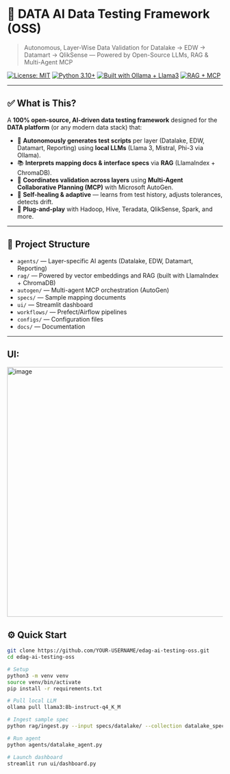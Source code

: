 # 🧪 DATA AI Data Testing Framework (OSS)
> Autonomous, Layer-Wise Data Validation for Datalake → EDW → Datamart → QlikSense — Powered by Open-Source LLMs, RAG & Multi-Agent MCP

[![License: MIT](https://img.shields.io/badge/License-MIT-yellow.svg)](https://opensource.org/licenses/MIT)
[![Python 3.10+](https://img.shields.io/badge/Python-3.10%2B-blue)](https://www.python.org/)
[![Built with Ollama + Llama3](https://img.shields.io/badge/LLM-Llama3%20%7C%20Mistral%20%7C%20Phi--3-ff69b4)](https://ollama.com)
[![RAG + MCP](https://img.shields.io/badge/Architecture-RAG%20%2B%20Multi--Agent%20MCP-00bfff)](https://microsoft.github.io/autogen)

---

## ✅ What is This?

A **100% open-source, AI-driven data testing framework** designed for the **DATA platform** (or any modern data stack) that:

- 🤖 **Autonomously generates test scripts** per layer (Datalake, EDW, Datamart, Reporting) using **local LLMs** (Llama 3, Mistral, Phi-3 via Ollama).
- 📚 **Interprets mapping docs & interface specs** via **RAG** (LlamaIndex + ChromaDB).
- 🤝 **Coordinates validation across layers** using **Multi-Agent Collaborative Planning (MCP)** with Microsoft AutoGen.
- 🧩 **Self-healing & adaptive** — learns from test history, adjusts tolerances, detects drift.
- 🔌 **Plug-and-play** with Hadoop, Hive, Teradata, QlikSense, Spark, and more.

---

## 📁 Project Structure

- `agents/` — Layer-specific AI agents (Datalake, EDW, Datamart, Reporting)
- `rag/` — Powered by vector embeddings and RAG (built with LlamaIndex + ChromaDB)
- `autogen/` — Multi-agent MCP orchestration (AutoGen)
- `specs/` — Sample mapping documents
- `ui/` — Streamlit dashboard
- `workflows/` — Prefect/Airflow pipelines
- `configs/` — Configuration files
- `docs/` — Documentation

---
## **UI:**
<img width="1341" height="583" alt="image" src="https://github.com/user-attachments/assets/9dc0638b-71b7-46aa-9e47-baf70dec7b6c" />


## ⚙️ Quick Start

```bash
git clone https://github.com/YOUR-USERNAME/edag-ai-testing-oss.git
cd edag-ai-testing-oss

# Setup
python3 -m venv venv
source venv/bin/activate
pip install -r requirements.txt

# Pull local LLM
ollama pull llama3:8b-instruct-q4_K_M

# Ingest sample spec
python rag/ingest.py --input specs/datalake/ --collection datalake_specs

# Run agent
python agents/datalake_agent.py

# Launch dashboard
streamlit run ui/dashboard.py
